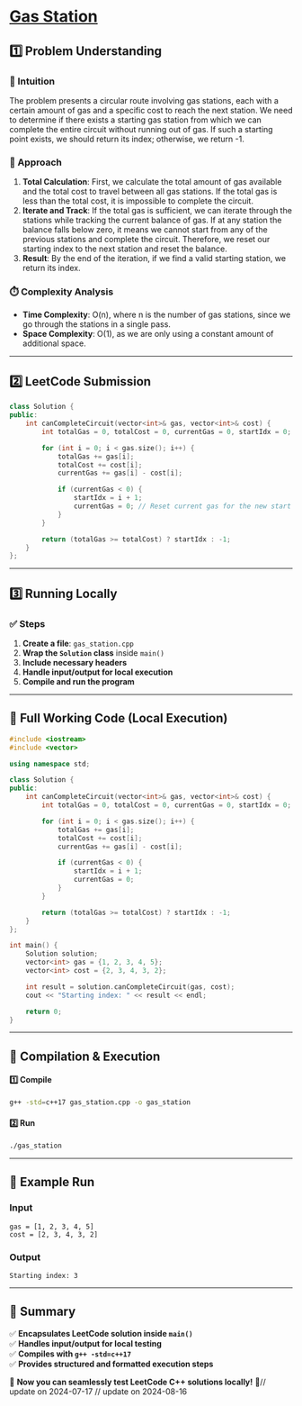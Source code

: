 # **[Gas Station](https://leetcode.com/problems/gas-station/description/)**  

## **1️⃣ Problem Understanding**  
### **📌 Intuition**  
The problem presents a circular route involving gas stations, each with a certain amount of gas and a specific cost to reach the next station. We need to determine if there exists a starting gas station from which we can complete the entire circuit without running out of gas. If such a starting point exists, we should return its index; otherwise, we return -1.

### **🚀 Approach**  
1. **Total Calculation**: First, we calculate the total amount of gas available and the total cost to travel between all gas stations. If the total gas is less than the total cost, it is impossible to complete the circuit. 
2. **Iterate and Track**: If the total gas is sufficient, we can iterate through the stations while tracking the current balance of gas. If at any station the balance falls below zero, it means we cannot start from any of the previous stations and complete the circuit. Therefore, we reset our starting index to the next station and reset the balance.
3. **Result**: By the end of the iteration, if we find a valid starting station, we return its index.

### **⏱️ Complexity Analysis**  
- **Time Complexity**: O(n), where n is the number of gas stations, since we go through the stations in a single pass.
- **Space Complexity**: O(1), as we are only using a constant amount of additional space.

---  

## **2️⃣ LeetCode Submission**  
```cpp
class Solution {
public:
    int canCompleteCircuit(vector<int>& gas, vector<int>& cost) {
        int totalGas = 0, totalCost = 0, currentGas = 0, startIdx = 0;

        for (int i = 0; i < gas.size(); i++) {
            totalGas += gas[i];
            totalCost += cost[i];
            currentGas += gas[i] - cost[i];

            if (currentGas < 0) {
                startIdx = i + 1;
                currentGas = 0; // Reset current gas for the new start index
            }
        }

        return (totalGas >= totalCost) ? startIdx : -1;
    }
};
```  

---  

## **3️⃣ Running Locally**  
### **✅ Steps**  
1. **Create a file**: `gas_station.cpp`  
2. **Wrap the `Solution` class** inside `main()`  
3. **Include necessary headers**  
4. **Handle input/output for local execution**  
5. **Compile and run the program**  

---  

## **📝 Full Working Code (Local Execution)**  
```cpp
#include <iostream>
#include <vector>

using namespace std;

class Solution {
public:
    int canCompleteCircuit(vector<int>& gas, vector<int>& cost) {
        int totalGas = 0, totalCost = 0, currentGas = 0, startIdx = 0;

        for (int i = 0; i < gas.size(); i++) {
            totalGas += gas[i];
            totalCost += cost[i];
            currentGas += gas[i] - cost[i];

            if (currentGas < 0) {
                startIdx = i + 1;
                currentGas = 0;
            }
        }

        return (totalGas >= totalCost) ? startIdx : -1;
    }
};

int main() {
    Solution solution;
    vector<int> gas = {1, 2, 3, 4, 5};
    vector<int> cost = {2, 3, 4, 3, 2};

    int result = solution.canCompleteCircuit(gas, cost);
    cout << "Starting index: " << result << endl;

    return 0;
}
```  

---  

## **🔧 Compilation & Execution**  
#### **1️⃣ Compile**  
```bash
g++ -std=c++17 gas_station.cpp -o gas_station
```  

#### **2️⃣ Run**  
```bash
./gas_station
```  

---  

## **🎯 Example Run**  
### **Input**  
```
gas = [1, 2, 3, 4, 5]
cost = [2, 3, 4, 3, 2]
```  
### **Output**  
```
Starting index: 3
```  

---  

## **📌 Summary**  
✅ **Encapsulates LeetCode solution inside `main()`**  
✅ **Handles input/output for local testing**  
✅ **Compiles with `g++ -std=c++17`**  
✅ **Provides structured and formatted execution steps**  

🚀 **Now you can seamlessly test LeetCode C++ solutions locally!** 🚀// update on 2024-07-17
// update on 2024-08-16
